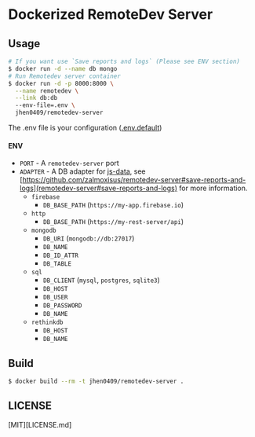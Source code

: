# Dockerized RemoteDev Server

## Usage

```bash
# If you want use `Save reports and logs` (Please see ENV section)
$ docker run -d --name db mongo
# Run Remotedev server container
$ docker run -d -p 8000:8000 \
  --name remotedev \
  --link db:db
  --env-file=.env \
  jhen0409/remotedev-server
```

The .env file is your configuration ([.env.default](.env.default))

#### ENV

* `PORT` -  A `remotedev-server` port
* `ADAPTER` -  A DB adapter for [js-data](https://github.com/js-data/js-data), see [https://github.com/zalmoxisus/remotedev-server#save-reports-and-logs](remotedev-server#save-reports-and-logs) for more information.
  * `firebase`
    * `DB_BASE_PATH` (`https://my-app.firebase.io`)
  * `http`
    * `DB_BASE_PATH` (`https://my-rest-server/api`)
  * `mongodb`
    * `DB_URI` (`mongodb://db:27017`)
    * `DB_NAME`
    * `DB_ID_ATTR`
    * `DB_TABLE`
  * `sql`
    * `DB_CLIENT` (`mysql`, `postgres`, `sqlite3`)
    * `DB_HOST`
    * `DB_USER`
    * `DB_PASSWORD`
    * `DB_NAME`
  * `rethinkdb`
    * `DB_HOST`
    * `DB_NAME`

## Build

```bash
$ docker build --rm -t jhen0409/remotedev-server .
```

## LICENSE

[MIT][LICENSE.md]
